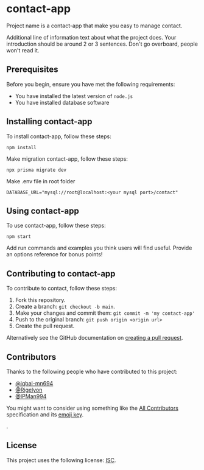 # contact-app

Project name is a contact-app that make you easy to manage contact.

Additional line of information text about what the project does. Your introduction should be around 2 or 3 sentences. Don't go overboard, people won't read it.

## Prerequisites

Before you begin, ensure you have met the following requirements:
* You have installed the latest version of `node.js`
* You have installed database software

## Installing contact-app

To install contact-app, follow these steps:

```
npm install
```

Make migration contact-app, follow these steps:

```
npx prisma migrate dev
```

Make .env file in root folder

```
DATABASE_URL="mysql://root@localhost:<your mysql port>/contact"
```

## Using contact-app

To use contact-app, follow these steps:

```
npm start
```

Add run commands and examples you think users will find useful. Provide an options reference for bonus points!

## Contributing to contact-app
<!--- If your README is long or you have some specific process or steps you want contributors to follow, consider creating a separate CONTRIBUTING.md file--->
To contribute to contact, follow these steps:

1. Fork this repository.
2. Create a branch: `git checkout -b main`.
3. Make your changes and commit them: `git commit -m 'my contact-app'`
4. Push to the original branch: `git push origin <origin url>`
5. Create the pull request.

Alternatively see the GitHub documentation on [creating a pull request](https://help.github.com/en/github/collaborating-with-issues-and-pull-requests/creating-a-pull-request).

## Contributors

Thanks to the following people who have contributed to this project:

* [@iqbal-mn694](https://github.com/iqbal-mn694) 
* [@Rigelyon](https://github.com/Rigelyon)
* [@IPMan994](https://github.com/IPMan994)

You might want to consider using something like the [All Contributors](https://github.com/all-contributors/all-contributors) specification and its [emoji key](https://allcontributors.org/docs/en/emoji-key).

.
## License
<!--- If you're not sure which open license to use see https://choosealicense.com/--->

This project uses the following license: [ISC](<link>).
